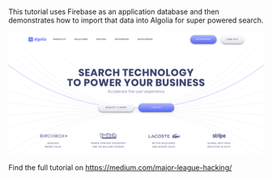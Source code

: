 This tutorial uses Firebase as an application database and then demonstrates how to import that data into Algolia for super powered search.

![Algolia](images/algolia.png)

Find the full tutorial on https://medium.com/major-league-hacking/
